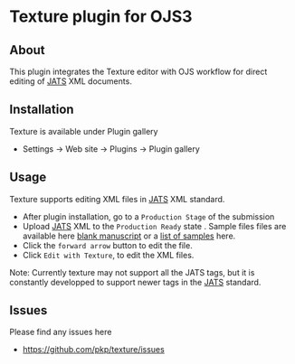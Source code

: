 Texture plugin for OJS3
=======================


## About
This plugin integrates the Texture editor with OJS workflow for direct editing of [JATS](https://jats.nlm.nih.gov/archiving/1.1/) XML documents.

## Installation

Texture is available under Plugin gallery
 
* Settings -> Web site -> Plugins -> Plugin gallery 

## Usage

Texture supports editing XML files in [JATS](https://jats.nlm.nih.gov/archiving/1.1/) XML standard.

* After plugin installation,  go to a `Production Stage` of the submission
* Upload [JATS](https://jats.nlm.nih.gov/archiving/1.1/) XML  to the  `Production Ready` state . 
Sample files files are available here [blank manuscript](https://github.com/substance/texture/tree/master/data/blank) or a [list of samples](https://github.com/substance/texture/tree/master/data/) here.
* Click the `forward arrow` button to edit the file.
* Click `Edit with Texture`, to edit the XML files.    

Note: Currently texture may not support all the JATS tags, but it is constantly developped to support newer tags in the [JATS](https://jats.nlm.nih.gov/archiving/1.1/) standard.
  
 
## Issues
Please find any issues here 
* https://github.com/pkp/texture/issues
